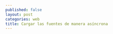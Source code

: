 ```yaml
---
published: false
layout: post
categories: web
title: Cargar las fuentes de manera asíncrona
---
```




